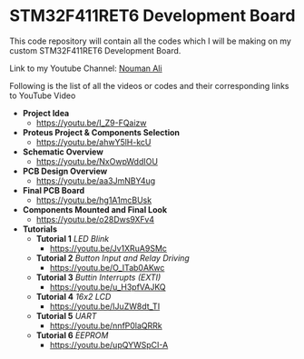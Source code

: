 # STM32F411RET6 Development Board
This code repository will contain all the codes which I will be making on my custom STM32F411RET6 Development Board.

Link to my Youtube Channel: [Nouman Ali](https://www.youtube.com/c/NoumanAli)

Following is the list of all the videos or codes and their corresponding links to YouTube Video
* **Project Idea**
  * https://youtu.be/I_Z9-FQaizw
* **Proteus Project & Components Selection**
  * https://youtu.be/ahwY5lH-kcU
* **Schematic Overview**
  * https://youtu.be/NxOwpWddIOU
* **PCB Design Overview**
  * https://youtu.be/aa3JmNBY4ug
* **Final PCB Board**
  * https://youtu.be/hg1A1mcBUsk
* **Components Mounted and Final Look**
  * https://youtu.be/o28Dws9XFv4
* **Tutorials**
  * **Tutorial 1** *LED Blink*
    * https://youtu.be/Jv1XRuA9SMc
  * **Tutorial 2** *Button Input and Relay Driving*
    * https://youtu.be/O_ITab0AKwc
  * **Tutorial 3** *Buttin Interrupts (EXTI)*
    * https://youtu.be/u_H3pfVAJKQ
  * **Tutorial 4** *16x2 LCD*
    * https://youtu.be/IJuZW8dt_TI
  * **Tutorial 5** *UART*
    * https://youtu.be/nnfP0laQRRk
  * **Tutorial 6** *EEPROM*
    * https://youtu.be/upQYWSpCI-A
